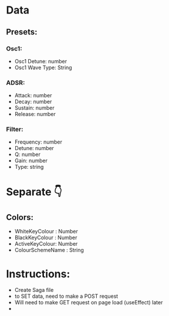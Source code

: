 # Data

## Presets:

### Osc1:

- Osc1 Detune: number
- Osc1 Wave Type: String

### ADSR:

- Attack: number
- Decay: number
- Sustain: number
- Release: number

### Filter:

- Frequency: number
- Detune: number
- Q: number
- Gain: number
- Type: string

# Separate 👇

## Colors:

- WhiteKeyColour : Number
- BlackKeyColour : Number
- ActiveKeyColour: Number
- ColourSchemeName : String

# Instructions:

- Create Saga file
- to SET data, need to make a POST request
- Will need to make GET request on page load (useEffect) later
-
